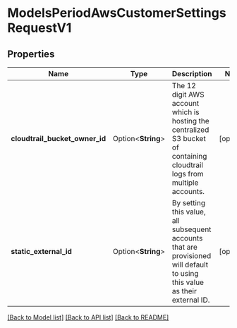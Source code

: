 # ModelsPeriodAwsCustomerSettingsRequestV1

## Properties

Name | Type | Description | Notes
------------ | ------------- | ------------- | -------------
**cloudtrail_bucket_owner_id** | Option<**String**> | The 12 digit AWS account which is hosting the centralized S3 bucket of containing cloudtrail logs from multiple accounts. | [optional]
**static_external_id** | Option<**String**> | By setting this value, all subsequent accounts that are provisioned will default to using this value as their external ID. | [optional]

[[Back to Model list]](../README.md#documentation-for-models) [[Back to API list]](../README.md#documentation-for-api-endpoints) [[Back to README]](../README.md)
